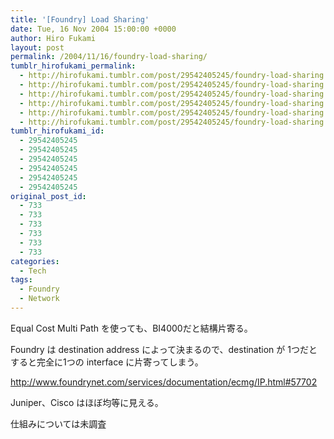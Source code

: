 ```yaml
---
title: '[Foundry] Load Sharing'
date: Tue, 16 Nov 2004 15:00:00 +0000
author: Hiro Fukami
layout: post
permalink: /2004/11/16/foundry-load-sharing/
tumblr_hirofukami_permalink:
  - http://hirofukami.tumblr.com/post/29542405245/foundry-load-sharing
  - http://hirofukami.tumblr.com/post/29542405245/foundry-load-sharing
  - http://hirofukami.tumblr.com/post/29542405245/foundry-load-sharing
  - http://hirofukami.tumblr.com/post/29542405245/foundry-load-sharing
  - http://hirofukami.tumblr.com/post/29542405245/foundry-load-sharing
  - http://hirofukami.tumblr.com/post/29542405245/foundry-load-sharing
tumblr_hirofukami_id:
  - 29542405245
  - 29542405245
  - 29542405245
  - 29542405245
  - 29542405245
  - 29542405245
original_post_id:
  - 733
  - 733
  - 733
  - 733
  - 733
  - 733
categories:
  - Tech
tags:
  - Foundry
  - Network
---
```

<div class="section">
  <p>
    Equal Cost Multi Path を使っても、BI4000だと結構片寄る。
  </p>
  
  <p>
    Foundry は destination address によって決まるので、destination が 1つだとすると完全に1つの interface に片寄ってしまう。
  </p>
  
  <p>
    <a href="http://www.foundrynet.com/services/documentation/ecmg/IP.html#57702" target="_blank"><a href="http://www.foundrynet.com/services/documentation/ecmg/IP.html#57702" target="_blank">http://www.foundrynet.com/services/documentation/ecmg/IP.html#57702</a></a>
  </p>
  
  <p>
    Juniper、Cisco はほぼ均等に見える。
  </p>
  
  <p>
    仕組みについては未調査
  </p>
</div>